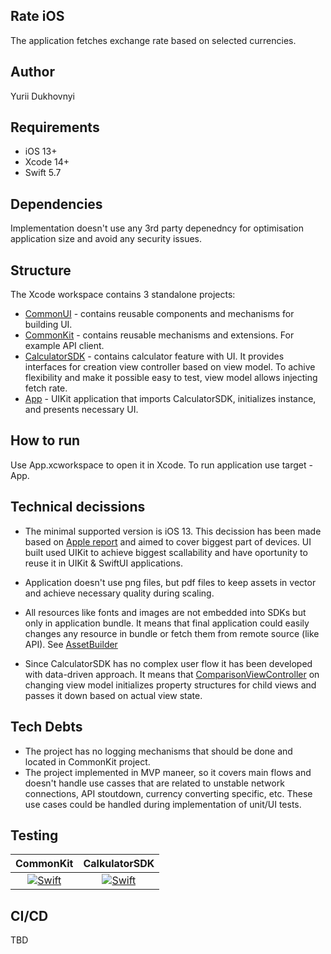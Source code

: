 ## Rate iOS

The application fetches exchange rate based on selected currencies.

## Author

Yurii Dukhovnyi

## Requirements

- iOS 13+
- Xcode 14+
- Swift 5.7

## Dependencies

Implementation doesn't use any 3rd party depenedncy for optimisation application size and avoid any security issues.

## Structure

The Xcode workspace contains 3 standalone projects:

- [CommonUI](CommonUI) - contains reusable components and mechanisms for building UI.
- [CommonKit](CommonKit) - contains reusable mechanisms and extensions. For example API client.
- [CalculatorSDK](CalculatorSDK) - contains calculator feature with UI. It provides interfaces for creation view controller based on view model. To achive flexibility and make it possible easy to test, view model allows injecting fetch rate.
- [App](App) - UIKit application that imports CalculatorSDK, initializes instance, and presents necessary UI.

## How to run

Use App.xcworkspace to open it in Xcode. To run application use target - App.

## Technical decissions

- The minimal supported version is iOS 13. This decission has been made based on [Apple report](https://developer.apple.com/support/app-store/) and aimed to cover biggest part of devices.
  UI built used UIKit to achieve biggest scallability and have oportunity to reuse it in UIKit & SwiftUI applications.

- Application doesn't use png files, but pdf files to keep assets in vector and achieve necessary quality during scaling.

- All resources like fonts and images are not embedded into SDKs but only in application bundle. It means that final application could easily changes any resource in bundle or fetch them from remote source (like API). See [AssetBuilder](CommonUI/CommonUI/Sources/AssetBuilder.swift)

- Since CalculatorSDK has no complex user flow it has been developed with data-driven approach. It means that [ComparisonViewController](CalculatorSDK/CalculatorSDK/Sources/ComparisonViewController/ComparisonViewController.swift) on changing view model initializes property structures for child views and passes it down based on actual view state.

## Tech Debts

- The project has no logging mechanisms that should be done and located in CommonKit project.
- The project implemented in MVP maneer, so it covers main flows and doesn't handle use casses that are related to unstable network connections, API stoutdown, currency converting specific, etc. These use cases could be handled during implementation of unit/UI tests.

## Testing

|                                                                                  CommonKit                                                                                   |                                                                                    CalkulatorSDK                                                                                     |
| :--------------------------------------------------------------------------------------------------------------------------------------------------------------------------: | :----------------------------------------------------------------------------------------------------------------------------------------------------------------------------------: |
| [![Swift](https://github.com/dukhovnyi/rate/actions/workflows/coverage-commonkit.yml/badge.svg)](https://github.com/dukhovnyi/rate/actions/workflows/coverage-commonkit.yml) | [![Swift](https://github.com/dukhovnyi/rate/actions/workflows/coverage-calculatorsdk.yml/badge.svg)](https://github.com/dukhovnyi/rate/actions/workflows/coverage-calculatorsdk.yml) |

## CI/CD

TBD
